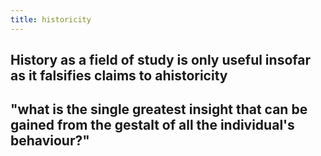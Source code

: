 ```yaml
---
title: historicity
---
```


## History as a field of study is only useful insofar as it falsifies claims to ahistoricity
## "what is the single greatest insight that can be gained from the gestalt of all the individual's behaviour?"

